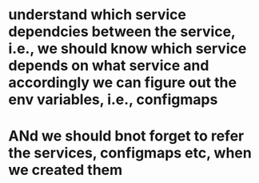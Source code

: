 # understand which service dependcies between the service, i.e., we should know which service depends on what service and accordingly we can figure out the env variables, i.e., configmaps

# ANd we should bnot forget to refer the services, configmaps etc, when we created them

